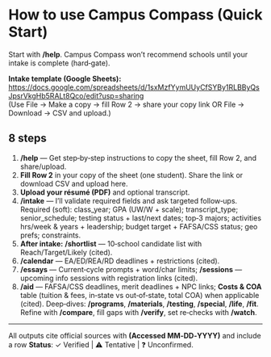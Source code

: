 
# How to use Campus Compass (Quick Start)

Start with **/help**. Campus Compass won’t recommend schools until your intake is complete (hard‑gate).

**Intake template (Google Sheets):** https://docs.google.com/spreadsheets/d/1sxMzfYymUUyCfSYBy1RLBByQsJpsrVkgHb5RALt8Qco/edit?usp=sharing  
(Use File → Make a copy → fill Row 2 → share your copy link OR File → Download → CSV and upload.)

## 8 steps
1) **/help** — Get step‑by‑step instructions to copy the sheet, fill Row 2, and share/upload.
2) **Fill Row 2** in your copy of the sheet (one student). Share the link or download CSV and upload here.
3) **Upload your résumé (PDF)** and optional transcript.
4) **/intake** — I’ll validate required fields and ask targeted follow‑ups. Required (soft): class_year; GPA (UW/W + scale); transcript_type; senior_schedule; testing status + last/next dates; top‑3 majors; activities hrs/week & years + leadership; budget target + FAFSA/CSS status; geo prefs; constraints.
5) **After intake:** **/shortlist** — 10‑school candidate list with Reach/Target/Likely (cited).
6) **/calendar** — EA/ED/REA/RD deadlines + restrictions (cited).
7) **/essays** — Current‑cycle prompts + word/char limits; **/sessions** — upcoming info sessions with registration links (cited).
8) **/aid** — FAFSA/CSS deadlines, merit deadlines + NPC links; **Costs & COA** table (tuition & fees, in‑state vs out‑of‑state, total COA) when applicable (cited). Deep‑dives: **/programs**, **/materials**, **/testing**, **/special**, **/life**, **/fit**. Refine with **/compare**, fill gaps with **/verify**, set re‑checks with **/watch**.

---
All outputs cite official sources with **(Accessed MM‑DD‑YYYY)** and include a row **Status**: ✓ Verified | ⚠️ Tentative | ❓ Unconfirmed.